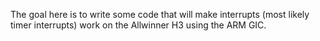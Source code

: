The goal here is to write some code that will make
interrupts (most likely timer interrupts) work on
the Allwinner H3 using the ARM GIC.
